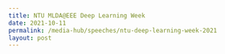 ```yaml
---
title: NTU MLDA@EEE Deep Learning Week
date: 2021-10-11
permalink: /media-hub/speeches/ntu-deep-learning-week-2021
layout: post
---
```

